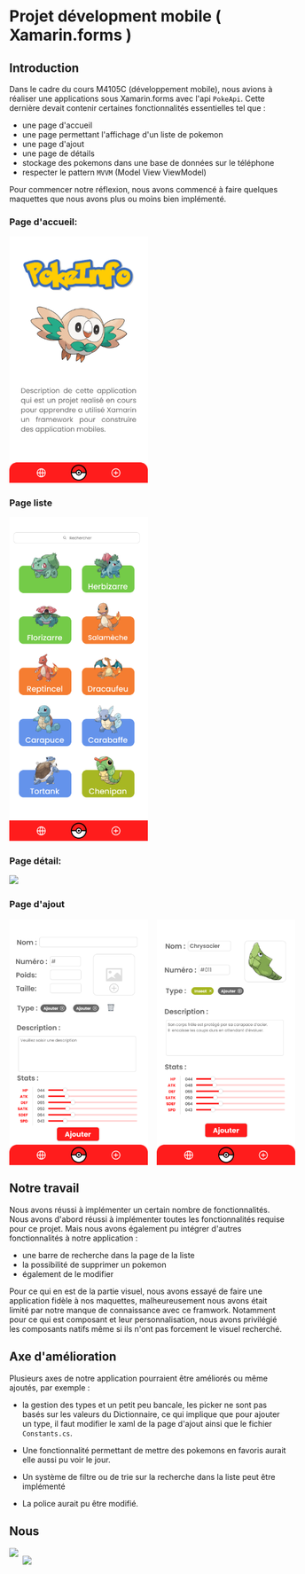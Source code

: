 # Projet dévelopment mobile ( Xamarin.forms )

## Introduction

Dans le cadre du cours M4105C (développement mobile), nous avions à réaliser une applications sous Xamarin.forms avec l'api `PokeApi`. Cette dernière devait contenir certaines fonctionnalités essentielles tel que :

- une page d'accueil
- une page permettant l'affichage d'un liste de pokemon
- une page d'ajout
- une page de détails
- stockage des pokemons dans une base de données sur le téléphone
- respecter le pattern `MVVM` (Model View ViewModel)

Pour commencer notre réflexion, nous avons commencé à faire quelques maquettes que nous avons plus ou moins bien implémenté.

### Page d'accueil:
<img src="./readme_assets/Page d'accueil.png" width="250px"/>

### Page liste
<img src="./readme_assets/Page liste.png" width="250px"/>

### Page détail:
<img src="./readme_assets/Page détail Bulbizarre.png" width="250px"/>

### Page d'ajout
<div style="display: flex; flex-direction: row; gap: 1rem;">
    <img src="./readme_assets/Page ajout [vide].png" width="250px"/>
    <img src="./readme_assets/Page ajout [plein].png" width="250px"/>
</div>

## Notre travail

Nous avons réussi à implémenter un certain nombre de fonctionnalités. Nous avons d'abord réussi à implémenter toutes les fonctionnalités requise pour ce projet. Mais nous avons également pu intégrer d'autres fonctionnalités à notre application :

- une barre de recherche dans la page de la liste
- la possibilité de supprimer un pokemon
- également de le modifier

Pour ce qui en est de la partie visuel, nous avons essayé de faire une application fidèle à nos maquettes, malheureusement nous avons était limité par notre manque de connaissance avec ce framwork. Notamment pour ce qui est composant et leur personnalisation, nous avons privilégié les composants natifs même si ils n'ont pas forcement le visuel recherché.

## Axe d'amélioration

Plusieurs axes de notre application pourraient être améliorés ou même ajoutés, par exemple :

- la gestion des types et un petit peu bancale, les picker ne sont pas basés sur les valeurs du Dictionnaire, ce qui implique que pour ajouter un type, il faut modifier le xaml de la page d'ajout ainsi que le fichier `Constants.cs`.

- Une fonctionnalité permettant de mettre des pokemons en favoris aurait elle aussi pu voir le jour.

- Un système de filtre ou de trie sur la recherche dans la liste peut être implémenté

- La police aurait pu être modifié.


## Nous

<div style="display:flex; flex-direction:row; gap: .5rem;">
<a href="https://github.com/lianki36"><img src="https://avatars.githubusercontent.com/u/81920218?v=4" width="150px"/></a>

<a href="https://github.com/xernois"><img src="https://avatars.githubusercontent.com/u/32645608?v=4" width="150px"/></a>
</div>
